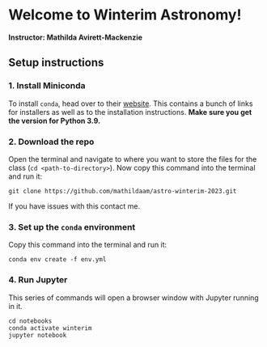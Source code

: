 # Welcome to Winterim Astronomy!
**Instructor: Mathilda Avirett-Mackenzie**

## Setup instructions
### 1. Install Miniconda
To install `conda`, head over to their [website](https://docs.conda.io/en/latest/miniconda.html). This contains a bunch of links for installers as well as to the installation instructions. **Make sure you get the version for Python 3.9.**

### 2. Download the repo
Open the terminal and navigate to where you want to store the files for the class (`cd <path-to-directory>`). Now copy this command into the terminal and run it:
```
git clone https://github.com/mathildaam/astro-winterim-2023.git
```
If you have issues with this contact me.

### 3. Set up the `conda` environment
Copy this command into the terminal and run it:
```
conda env create -f env.yml
```

### 4. Run Jupyter
This series of commands will open a browser window with Jupyter running in it.
```
cd notebooks
conda activate winterim
jupyter notebook
```